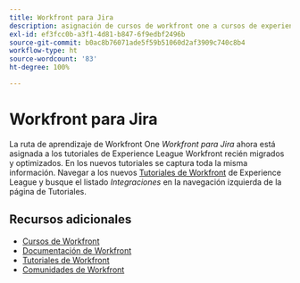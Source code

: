 ```yaml
---
title: Workfront para Jira
description: asignación de cursos de workfront one a cursos de experience league
exl-id: ef3fcc0b-a3f1-4d81-b847-6f9edbf2496b
source-git-commit: b0ac8b76071ade5f59b51060d2af3909c740c8b4
workflow-type: ht
source-wordcount: '83'
ht-degree: 100%

---
```


# Workfront para Jira

La ruta de aprendizaje de Workfront One *Workfront para Jira* ahora está asignada a los tutoriales de Experience League Workfront recién migrados y optimizados. En los nuevos tutoriales se captura toda la misma información. Navegar a los nuevos [Tutoriales de Workfront](https://experienceleague.adobe.com/docs/workfront-learn/tutorials-workfront/home.html?lang=es) de Experience League y busque el listado *Integraciones* en la navegación izquierda de la página de Tutoriales.

## Recursos adicionales

* [Cursos de Workfront](https://experienceleague.adobe.com/?lang=es&amp;Solution=Workfront#courses)
* [Documentación de Workfront](https://experienceleague.adobe.com/docs/workfront.html?lang=es)
* [Tutoriales de Workfront](https://experienceleague.adobe.com/docs/workfront-learn/tutorials-workfront/home.html?lang=es)
* [Comunidades de Workfront](https://experienceleaguecommunities.adobe.com/t5/workfront/ct-p/workfront)
